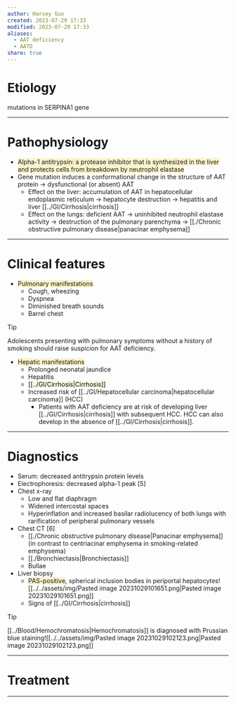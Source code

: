 ```yaml
---
author: Harvey Guo
created: 2023-07-29 17:33
modified: 2023-07-29 17:33
aliases:
  - AAT deficiency
  - AATD
share: true
---
```

# Etiology
mutations in SERPINA1 gene

---
# Pathophysiology
- <span style="background:rgba(240, 200, 0, 0.2)">Alpha-1 antitrypsin: a protease inhibitor that is synthesized in the liver and protects cells from breakdown by neutrophil elastase</span>
- Gene mutation induces a conformational change in the structure of AAT protein → dysfunctional (or absent) AAT
	- Effect on the liver: accumulation of AAT in hepatocellular endoplasmic reticulum → hepatocyte destruction → hepatitis and liver [[../GI/Cirrhosis|cirrhosis]]
	- Effect on the lungs: deficient AAT → uninhibited neutrophil elastase activity → destruction of the pulmonary parenchyma → [[./Chronic obstructive pulmonary disease|panacinar emphysema]]

---
# Clinical features
- <span style="background:rgba(240, 200, 0, 0.2)">Pulmonary manifestations </span>
	- Cough, wheezing
	- Dyspnea
	- Diminished breath sounds
	- Barrel chest
 >[!tip] 
 >Adolescents presenting with pulmonary symptoms without a history of smoking should raise suspicion for AAT deficiency.
- <span style="background:rgba(240, 200, 0, 0.2)">Hepatic manifestations</span>
	- Prolonged neonatal jaundice
	- Hepatitis
	- <mark style="background: #FFF3A34A;">[[../GI/Cirrhosis|Cirrhosis]]</mark>
	- Increased risk of [[../GI/Hepatocellular carcinoma|hepatocellular carcinoma]] (HCC)
		- Patients with AAT deficiency are at risk of developing liver [[../GI/Cirrhosis|cirrhosis]] with subsequent HCC. HCC can also develop in the absence of [[../GI/Cirrhosis|cirrhosis]].

---
# Diagnostics
- Serum: decreased antitrypsin protein levels
- Electrophoresis: decreased alpha-1 peak  [5]
- Chest x-ray 
	- Low and flat diaphragm
	- Widened intercostal spaces
	- Hyperinflation and increased basilar radiolucency of both lungs with rarification of peripheral pulmonary vessels
- Chest CT [6]
	- [[./Chronic obstructive pulmonary disease|Panacinar emphysema]] (in contrast to centriacinar emphysema in smoking-related emphysema)
	- [[./Bronchiectasis|Bronchiectasis]]
	- Bullae
- Liver biopsy
	- <span style="background:rgba(240, 200, 0, 0.2)">PAS-positive</span>, spherical inclusion bodies in periportal hepatocytes![[../../assets/img/Pasted image 20231029101651.png|Pasted image 20231029101651.png]]
	- Signs of [[../GI/Cirrhosis|cirrhosis]]

>[!tip] 
>[[../Blood/Hemochromatosis|Hemochromatosis]] is diagnosed with Prussian blue staining![[../../assets/img/Pasted image 20231029102123.png|Pasted image 20231029102123.png]]

---
# Treatment


---

